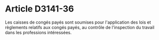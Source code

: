 # Article D3141-36

  
Les caisses de congés payés sont soumises pour l'application des lois et règlements relatifs aux congés payés, au contrôle de l'inspection du travail dans les professions intéressées.